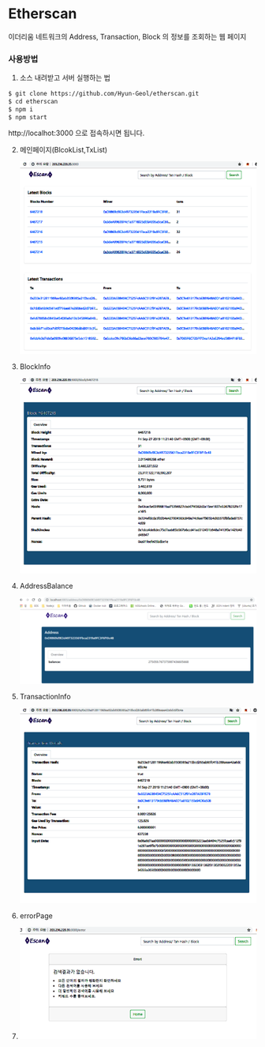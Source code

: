 # Etherscan

이더리움 네트워크의 Address, Transaction, Block 의 정보를 조회하는 웹 페이지

### 사용방법
 1. 소스 내려받고 서버 실행하는 법
```
$ git clone https://github.com/Hyun-Geol/etherscan.git
$ cd etherscan
$ npm i
$ npm start
```
http://localhot:3000 으로 접속하시면 됩니다.

 2. 메인페이지(BlcokList,TxList)

    ![mainpage](./screenshot/main.png)
    
 3. BlockInfo

    ![blockpage](./screenshot/blockinfo.png)
    
 4. AddressBalance

    ![addrpage](./screenshot/addrinfo.png)
    
 5. TransactionInfo

    ![txpage](./screenshot/txinfo.png)
    
 6. errorPage
 7. 
    ![errpage](./screenshot/err.png)
